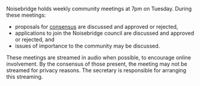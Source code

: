 Noisebridge holds weekly community meetings at 7pm on Tuesday. During these meetings:

* proposals for [consensus](./consensus-process.md) are discussed and approved or rejected,
* applications to join the Noisebridge council are discussed and approved or rejected, and
* issues of importance to the community may be discussed.

These meetings are streamed in audio when possible, to encourage online involvement. By the consensus of those present, the meeting may not be streamed for privacy reasons. The secretary is responsible for arranging this streaming.